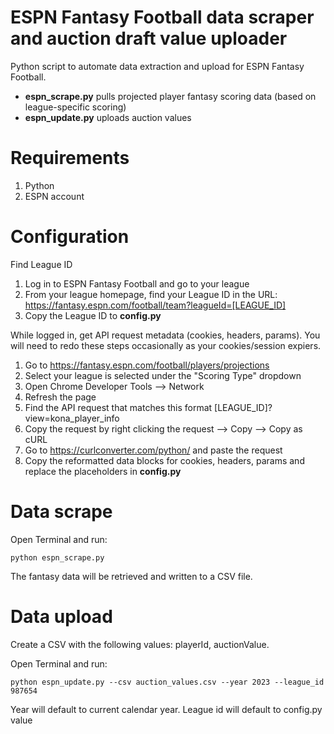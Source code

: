 # ESPN Fantasy Football data scraper and auction draft value uploader

Python script to automate data extraction and upload for ESPN Fantasy Football.

- **espn_scrape.py** pulls projected player fantasy scoring data (based on league-specific scoring)
- **espn_update.py** uploads auction values

# Requirements

1. Python
2. ESPN account

# Configuration

Find League ID

1. Log in to ESPN Fantasy Football and go to your league
2. From your league homepage, find your League ID in the URL: https://fantasy.espn.com/football/team?leagueId=[LEAGUE_ID]
3. Copy the League ID to **config.py**

While logged in, get API request metadata (cookies, headers, params). You will need to redo these steps occasionally as your cookies/session expiers.

1. Go to https://fantasy.espn.com/football/players/projections
2. Select your league is selected under the "Scoring Type" dropdown
3. Open Chrome Developer Tools --> Network
4. Refresh the page
5. Find the API request that matches this format [LEAGUE_ID]?view=kona_player_info
6. Copy the request by right clicking the request --> Copy --> Copy as cURL
7. Go to https://curlconverter.com/python/ and paste the request
8. Copy the reformatted data blocks for cookies, headers, params and replace the placeholders in **config.py**

# Data scrape

Open Terminal and run:

```
python espn_scrape.py
```

The fantasy data will be retrieved and written to a CSV file.

# Data upload

Create a CSV with the following values: playerId, auctionValue.

Open Terminal and run:

```
python espn_update.py --csv auction_values.csv --year 2023 --league_id 987654
```

Year will default to current calendar year. League id will default to config.py value
